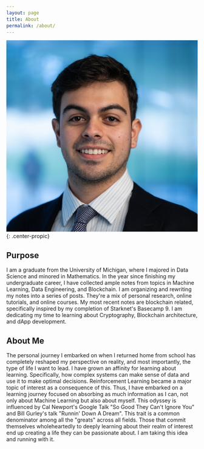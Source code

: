 ```yaml
---
layout: page
title: About
permalink: /about/
---
```


![profilepic](assets/images/profile-pic.jpg){: .center-propic}

## Purpose
I am a graduate from the University of Michigan, where I majored in Data Science and minored in Mathematics. In the year since finishing my undergraduate career, I have collected ample notes from topics in Machine Learning, Data Engineering, and Blockchain. I am organizing and rewriting my notes into a series of posts. They're a mix of personal research, online tutorials, and online courses. My most recent notes are blockchain related, specifically inspired by my completion of Starknet's Basecamp 9. I am dedicating my time to learning about Cryptography, Blockchain architecture, and dApp development. 

## About Me
The personal journey I embarked on when I returned home from school has completely reshaped my perspective on reality, and most importantly, the type of life I want to lead. I have grown an affinity for learning about learning. Specifically, how complex systems can make sense of data and use it to make optimal decisions. Reinforcement Learning became a major topic of interest as a consequence of this. Thus, I have embarked on a learning journey focused on absorbing as much information as I can, not only about Machine Learning but also about myself. This odyssey is influenced by Cal Newport's Google Talk "So Good They Can't Ignore You" and Bill Gurley's talk "Runnin' Down A Dream". This trait is a common denominator among all the "greats" across all fields. Those that commit themselves wholeheartedly to deeply learning about their realm of interest end up creating a life they can be passionate about. I am taking this idea and running with it. 
